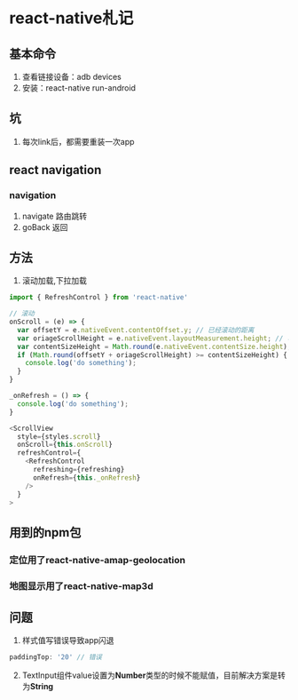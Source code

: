 # react-native札记
## 基本命令
1. 查看链接设备：adb devices
2. 安装：react-native run-android
## 坑
1. 每次link后，都需要重装一次app
## react navigation
### navigation
1. navigate 路由跳转
2. goBack 返回
## 方法
1. 滚动加载,下拉加载
```javascript
import { RefreshControl } from 'react-native'

// 滚动
onScroll = (e) => {
  var offsetY = e.nativeEvent.contentOffset.y; // 已经滚动的距离
  var oriageScrollHeight = e.nativeEvent.layoutMeasurement.height; // 可滚动的可见区域高度
  var contentSizeHeight = Math.round(e.nativeEvent.contentSize.height); // 可滚动的总高度
  if (Math.round(offsetY + oriageScrollHeight) >= contentSizeHeight) {
    console.log('do something');
  }
}

_onRefresh = () => {
  console.log('do something');
}

<ScrollView
  style={styles.scroll}
  onScroll={this.onScroll}
  refreshControl={
    <RefreshControl
      refreshing={refreshing}
      onRefresh={this._onRefresh}
    />
  }
>
```
## 用到的npm包
### 定位用了react-native-amap-geolocation
### 地图显示用了react-native-map3d
## 问题
1. 样式值写错误导致app闪退
```javascript
paddingTop: '20' // 错误
```

2. TextInput组件value设置为**Number**类型的时候不能赋值，目前解决方案是转为**String**